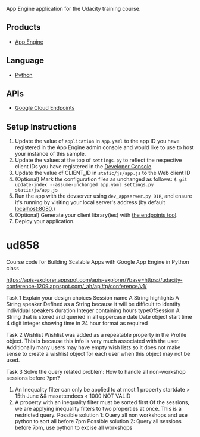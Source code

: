 App Engine application for the Udacity training course.

## Products
- [App Engine][1]

## Language
- [Python][2]

## APIs
- [Google Cloud Endpoints][3]

## Setup Instructions
1. Update the value of `application` in `app.yaml` to the app ID you
   have registered in the App Engine admin console and would like to use to host
   your instance of this sample.
1. Update the values at the top of `settings.py` to
   reflect the respective client IDs you have registered in the
   [Developer Console][4].
1. Update the value of CLIENT_ID in `static/js/app.js` to the Web client ID
1. (Optional) Mark the configuration files as unchanged as follows:
   `$ git update-index --assume-unchanged app.yaml settings.py static/js/app.js`
1. Run the app with the devserver using `dev_appserver.py DIR`, and ensure it's running by visiting your local server's address (by default [localhost:8080][5].)
1. (Optional) Generate your client library(ies) with [the endpoints tool][6].
1. Deploy your application.


[1]: https://developers.google.com/appengine
[2]: http://python.org
[3]: https://developers.google.com/appengine/docs/python/endpoints/
[4]: https://console.developers.google.com/
[5]: https://localhost:8080/
[6]: https://developers.google.com/appengine/docs/python/endpoints/endpoints_tool

ud858
=====

Course code for Building Scalable Apps with Google App Engine in Python class

https://apis-explorer.appspot.com/apis-explorer/?base=https://udacity-conference-1209.appspot.com/_ah/api#p/conference/v1/

Task 1 Explain your design choices
Session name           A String
highlights             A String
speaker                Defined as a String because it will be difficult to identify individual speakers
duration              Integer containing hours
typeOfSession          A String that is stored and queried in all uppercase
date                   Date object
start time             4 digit integer showing time in 24 hour format as required


Task 2 Wishlist
Wishlist was added as a repeatable property in the Profile object. This is because this info is very much associated with the user.
Additionally many users may have empty wish lists so it does not make sense to create a wishlist object for each user when this object
may not be used.

Task 3 Solve the query related problem:
How to handle all non-workshop sessions before 7pm? 
1. An Inequality filter can only be applied to at most 1 property
startdate > 15th June && maxattendees < 1000 NOT VALID
2. A property with an inequality filter must be sorted first
Of the sessions, we are applying inequality filters to two properties at once. This is a restricted query.
Possible solution 1:
Query all non workshops and use python to sort all before 7pm
Possible solution 2:
Query all sessions before 7pm, use python to excise all workshops